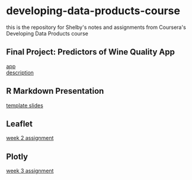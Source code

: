 # developing-data-products-course
this is the repository for Shelby's notes and assignments from Coursera's Developing Data Products course

## Final Project: Predictors of Wine Quality App
[app](https://shelbybachman.shinyapps.io/predictors-of-wine-quality/)
<br>
[description](https://shelbybachman.github.io/developing-data-products-course/final-project/final-project.html)

## R Markdown Presentation
[template slides](https://shelbybachman.github.io/developing-data-products-course/R_markdown/my_presentation.html)

## Leaflet
[week 2 assignment](https://shelbybachman.github.io/developing-data-products-course/week2-assignment/week2-assignment.html)

## Plotly
[week 3 assignment](https://shelbybachman.github.io/developing-data-products-course/week3-assignment/week3-assignment.html)


